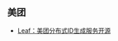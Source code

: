 ## 美团

- [Leaf：美团分布式ID生成服务开源](https://mp.weixin.qq.com/s?__biz=MjM5NjQ5MTI5OA==&mid=2651750393&idx=1&sn=f77b3a1ab5682584f4f57d5669ec31d8&chksm=bd12a6b48a652fa2a45712627f92dc4cabf9abf429f0b1d53f736d60e50a6d3164e79e91bdc0&mpshare=1&scene=1&srcid=%23rd)
